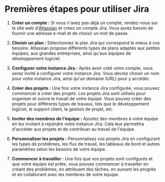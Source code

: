 # Premières étapes pour utiliser Jira

1. **Créer un compte :** Si vous n'avez pas déjà un compte, rendez-vous sur le site web d'[Atlassian](https://www.atlassian.com/fr/software/jira) et créez un compte Jira. Vous aurez besoin de fournir une adresse e-mail et de choisir un mot de passe.

2. **Choisir un plan :** Sélectionnez le plan Jira qui correspond le mieux à vos besoins. Atlassian propose différents types de plans adaptés aux petites équipes, aux grandes entreprises, ainsi qu'aux équipes de développement logiciel.

3. **Configurer votre instance Jira :** Après avoir créé votre compte, vous serez invité à configurer votre instance Jira. Vous devrez choisir un nom pour votre instance Jira, ainsi qu'un domaine (URL) pour y accéder.

4. **Créer des projets :** Une fois votre instance Jira configurée, vous pouvez commencer à créer des projets. Les projets Jira sont utilisés pour organiser et suivre le travail de votre équipe. Vous pouvez créer des projets pour différents types de travaux, tels que le développement logiciel, le support client, la gestion de projet, etc.

5. **Inviter des membres de l'équipe :** Ajoutez des membres à votre équipe en les invitant à rejoindre votre instance Jira. Cela leur permettra d'accéder aux projets et de contribuer au travail de l'équipe.

6. **Personnaliser les projets :** Personnalisez vos projets Jira en configurant les types de problèmes, les flux de travail, les tableaux de bord et autres paramètres selon les besoins de votre équipe.

7. **Commencer à travailler :** Une fois que vos projets sont configurés et que votre équipe est prête, vous pouvez commencer à travailler en créant des problèmes, en attribuant des tâches, en suivant les progrès et en collaborant avec les membres de votre équipe.
